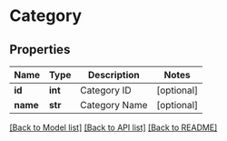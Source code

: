 # Category

## Properties
Name | Type | Description | Notes
------------ | ------------- | ------------- | -------------
**id** | **int** | Category ID | [optional] 
**name** | **str** | Category Name | [optional] 

[[Back to Model list]](../README.md#documentation-for-models) [[Back to API list]](../README.md#documentation-for-api-endpoints) [[Back to README]](../README.md)



